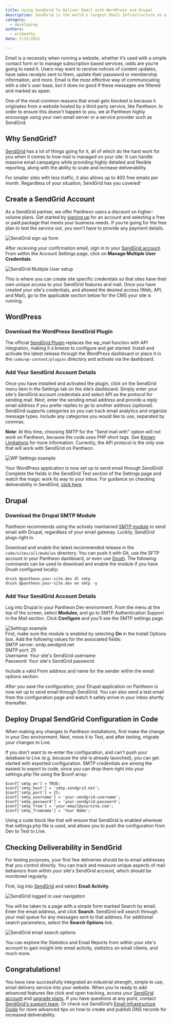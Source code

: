 ```yaml
---
title: Using SendGrid To Deliver Email with WordPress and Drupal
description: SendGrid is the world's largest Email Infrastructure as a Service provider. Learn to send email from your website reliably.
category:
  - developing
authors:
  - erikmathy
date: 2/25/2015

---
```


Email is a necessity when running a website, whether it’s used with a simple contact form or to manage subscription based services, odds are you’re going to need it. Users may want to receive notices of content updates, have sales receipts sent to them, update their password or membership information, and more. Email is the most effective way of communicating with a site's user base, but it does no good if these messages are filtered and marked as spam.

One of the most common reasons that email gets blocked is because it originates from a website hosted by a third party service, like Pantheon. In order to ensure this doesn't happen to you, we at Pantheon highly encourage using your own email server or a service provider such as SendGrid.

## Why SendGrid?

[SendGrid](https://sendgrid.com) has a lot of things going for it, all of which do the hard work for you when it comes to how mail is managed on your site. It can handle massive email campaigns while providing highly detailed and flexible reporting, along with the ability to scale and increase deliverability.

For smaller sites with less traffic, it also allows up to 400 free emails per month. Regardless of your situation, SendGrid has you covered!

## Create a SendGrid Account

As a SendGrid partner, we offer Pantheon users a discount on higher-volume plans. Get started by [signing up](https://sendgrid.com/partners/pantheon) for an account and selecting a free or paid package that meets your business needs. If you’re going for the free plan to test the service out, you won’t have to provide any payment details.

![SendGrid sign up form](/source/docs/assets/images/sendgrid-signup.png)​

After receiving your confirmation email, sign in to your [SendGrid account](https://sendgrid.com/marketing/login). From within the Account Settings page, click on **Manage Multiple User Credentials**.

![SendGrid Multiple User setup](/source/docs/assets/images/sendgrid-multiple-users.png)

This is where you can create site specific credentials so that sites have their own unique access to your SendGrid features and mail. Once you have created your site's credentials, and allowed the desired access (Web, API, and Mail), go to the applicable section below for the CMS your site is running.

## WordPress

### Download the WordPress SendGrid Plugin

The official [SendGrid Plugin](https://wordpress.org/plugins/sendgrid-email-delivery-simplified/) replaces the wp_mail function with API integration, making it a breeze to configure and get started.
Install and activate the latest release through the WordPress dashboard or place it in the `code/wp-content/plugins` directory and activate via the dashboard.

### Add Your SendGrid Account Details
Once you have installed and activated the plugin, click on the SendGrid menu item in the Settings tab on the site’s dashboard. Simply enter your site's SendGrid account credentials and select API as the protocol for sending mail. Next, enter the sending email address and provide a reply email address if you prefer replies to go to another address (optional).  SendGrid supports categories so you can track email analytics and organize message types. Include any categories you would like to use, separated by commas.

**Note**: At this time, choosing SMTP for the "Send mail with" option will not work on Pantheon, because the code uses PHP short tags. See [Known Limitations](/docs/articles/sites/known-limitations/#php-short-tags) for more information. Currently, the API protocol is the only one that will work with SendGrid on Pantheon.

![WP Settings example](/source/docs/assets/images/sendgrid_wpconfig.png)​

Your WordPress application is now set up to send email through SendGrid! Complete the fields in the SendGrid Test section of the Settings page and watch the magic work its way to your inbox. For guidance on checking deliverability in SendGrid, [click here](#deliverability).

## Drupal

### Download the Drupal SMTP Module

Pantheon recommends using the actively maintained [SMTP module](https://www.drupal.org/project/smtp) to send email with Drupal, regardless of your email gateway. Luckily, SendGrid plugs right in.

Download and enable the latest recommended release in the `code/sites/all/modules` directory. You can push it with Git, use the SFTP account in your Pantheon dashboard, or even use [Drush](https://www.getpantheon.com/blog/five-steps-feeling-drush). The following commands can be used to download and enable the module if you have Drush configured locally:
```
drush @pantheon.your-site.dev dl smtp
drush @pantheon.your-site.dev en smtp -y
```
### Add Your SendGrid Account Details

Log into Drupal in your Pantheon Dev environment. From the menu at the top of the screen, select **Modules**, and go to SMTP Authentication Support in the Mail section. Click **Configure** and you’ll see the SMTP settings page.  

![Settings example](/source/docs/assets/images/desk_images/151706.png)​  
​
First, make sure the module is enabled by selecting **On** in the Install Options box.
Add the following values for the associated fields:  
SMTP server: smtp.sendgrid.net  
SMTP port: 25  
Username: Your site's SendGrid username  
Password: Your site's SendGrid password  

Include a valid From address and name for the sender within the email options section.

After you save the configuration, your Drupal application on Pantheon is now set up to send email through SendGrid. You can also send a test email from the configuration page and watch it safely arrive in your inbox shortly thereafter.

## Deploy Drupal SendGrid Configuration in Code

When making any changes to Pantheon installations, first make the change in your Dev environment. Next, move it to Test, and after testing, migrate your changes to Live.

If you don't want to re-enter the configuration, and can't push your database to Live (e.g. because the site is already launched), you can get started with exported configuration. SMTP credentials are among the easiest to export to code, since you can drop them right into your settings.php file using the $conf array:

```
$conf['smtp_on'] = TRUE;
$conf['smtp_host'] = 'smtp.sendgrid.net';
$conf['smtp_port'] = 25;
$conf['smtp_username'] = 'your-sendgrid-username';
$conf['smtp_password'] = 'your-sendgrid-password';
$conf['smtp_from'] = 'your-email@yoursite.com';
$conf['smtp_fromname'] = 'Your Name';
```

Using a code block like that will ensure that SendGrid is enabled wherever that settings.php file is used, and allows you to push the configuration from Dev to Test to Live.

## <a name="deliverability"></a>Checking Deliverability in SendGrid
For testing purposes, your first few deliveries should be to email addresses that you control directly. You can track and measure unique aspects of mail behaviors from within your site's SendGrid account, which should be monitored regularly.

First, log into [SendGrid](https://sendgrid.com/marketing/login) and select **Email Activity**.

![SendGrid logged in user navigation](/source/docs/assets/images/sendgrid-user-navbar.png)​

You will be taken to a page with a simple form marked Search by email. Enter the email address, and click **Search**. SendGrid will search through your mail queue for any messages sent to that address. For additional search parameters, select the **Search Options** link.

![SendGrid email search options](/source/docs/assets/images/sendgrid-search-options.png)​

You can explore the Statistics and Email Reports from within your site's account to gain insight into email activity, statistics on email clients, and much more.


## Congratulations!

You have now successfully integrated an industrial strength, simple to use, email delivery service into your website. When you're ready to add advanced features like click and open tracking, access your [SendGrid account](https://sendgrid.com/marketing/login) and [upgrade plans](https://sendgrid.com/partners/pantheon). If you have questions at any point, contact [SendGrid's support team](https://support.sendgrid.com/hc/en-us). Or check out SendGrid’s [Email Infrastructure Guide](http://resources.sendgrid.com/email-infrastructure-guide/) for more advanced tips on how to create and publish DNS records for increased deliverability.

